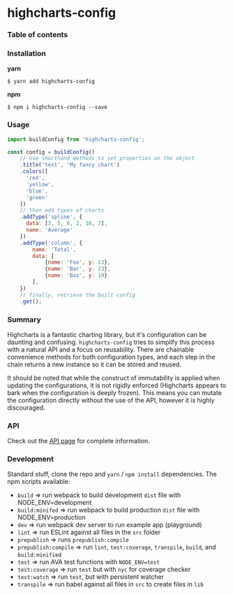 # highcharts-config

### Table of contents

### Installation

**yarn**

```
$ yarn add highcharts-config
```

**npm**

```
$ npm i highcharts-config --save
```

### Usage

```javascript
import buildConfig from 'highcharts-config';

const config = buildConfig()
    // use shorthand methods to set properties on the object
    .title('text', 'My fancy chart')
    .colors([
      'red',
      'yellow',
      'blue',
      'green'
    ])
    // then add types of charts
    .addType('spline', {
      data: [3, 5, 6, 2, 10, 7],
      name: 'Average'
    })
    .addType('column', {
        name: 'Total',
        data: [
            {name: 'Foo', y: 13}, 
            {name: 'Bar', y: 23}, 
            {name: 'Baz', y: 19}
        ],
    })
    // finally, retrieve the built config
    .get();
```

### Summary

Highcharts is a fantastic charting library, but it's configuration can be daunting and confusing. `highcharts-config` tries to simplify this process with a natural API and a focus on reusability. There are chainable convenience methods for both configuration types, and each step in the chain returns a new instance so it can be stored and reused.

It should be noted that while the construct of immutability is applied when updating the configurations, it is not rigidly enforced (Highcharts appears to bark when the configuration is deeply frozen). This means you can mutate the configuration directly without the use of the API, however it is highly discouraged.

### API

Check out the [API page](API.md) for complete information.

### Development

Standard stuff, clone the repo and `yarn` / `npm install` dependencies. The npm scripts available:
* `build` => run webpack to build development `dist` file with NODE_ENV=development
* `build:minifed` => run webpack to build production `dist` file with NODE_ENV=production
* `dev` => run webpack dev server to run example app (playground)
* `lint` => run ESLint against all files in the `src` folder
* `prepublish` => runs `prepublish:compile`
* `prepublish:compile` => run `lint`, `test:coverage`, `transpile`, `build`, and `build:minified`
* `test` => run AVA test functions with `NODE_ENV=test`
* `test:coverage` => run `test` but with `nyc` for coverage checker
* `test:watch` => run `test`, but with persistent watcher
* `transpile` => run babel against all files in `src` to create files in `lib`

